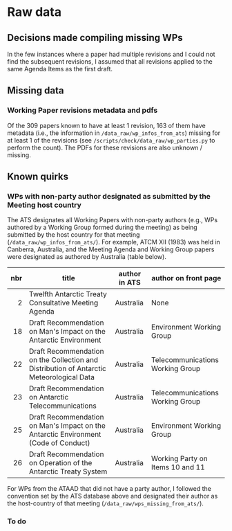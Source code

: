 # Raw data

## Decisions made compiling missing WPs

In the few instances where a paper had multiple revisions and I could not find the subsequent revisions,
I assumed that all revisions applied to the same Agenda Items as the first draft.

## Missing data

### Working Paper revisions metadata and pdfs

Of the 309 papers known to have at least 1 revision,
163 of them have metadata (i.e., the information in `/data_raw/wp_infos_from_ats`) missing
for at least 1 of the revisions (see `/scripts/check/data_raw/wp_parties.py` to perform the count).
The PDFs for these revisions are also unknown / missing.

## Known quirks

### WPs with non-party author designated as submitted by the Meeting host country

The ATS designates all Working Papers with non-party authors (e.g., WPs authored by a Working Group formed during the meeting) 
as being submitted by the host country for that meeting (`/data_raw/wp_infos_from_ats/`).
For example,
ATCM XII (1983) was held in Canberra, Australia,
and the Meeting Agenda and Working Group papers were designated as authored by Australia
(table below).

|nbr  | title | author in ATS | author on front page |
|----:|-------|---------------|----------------------|
| 2   | Twelfth Antarctic Treaty Consultative Meeting Agenda | Australia | None |
| 18  | Draft Recommendation on Man's Impact on the Antarctic Environment | Australia | Environment Working Group |
| 22  | Draft Recommendation on the Collection and Distribution of Antarctic Meteorological Data | Australia | Telecommunications Working Group |
| 23  | Draft Recommendation on Antarctic Telecommunications | Australia | Telecommunications Working Group |
| 25  | Draft Recommendation on Man's Impact on the Antarctic Environment (Code of Conduct) | Australia | Environment Working Group |
| 26  | Draft Recommendation on Operation of the Antarctic Treaty System | Australia | Working Party on Items 10 and 11 |

For WPs from the ATAAD that did not have a party author,
I followed the convention set by the ATS database above and designated their author
as the host-country of that meeting (`/data_raw/wps_missing_from_ats/`).

### To do

